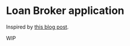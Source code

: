 # Loan Broker application

Inspired by [this blog post](https://www.enterpriseintegrationpatterns.com/ramblings/loanbroker_stepfunctions.html).

WIP
